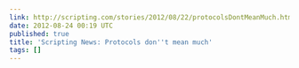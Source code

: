 ```yaml
---
link: http://scripting.com/stories/2012/08/22/protocolsDontMeanMuch.html
date: 2012-08-24 00:19 UTC
published: true
title: 'Scripting News: Protocols don''t mean much'
tags: []
---
```



